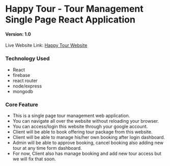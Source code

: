 # Happy Tour - Tour Management Single Page React Application
#### Version: 1.0

 Live Website Link: [Happy Tour Website](https://tour-management-4aa4d.web.app)

 ### Technology Used
 - React
 - firebase
 - react router
 - node/express
 - mongodb

### Core Feature

- This is a single page tour management web application.
- You can navigate all over the website without reloading your browser.
- You can access/login this website through your google account.
- Client will be able to book offering tour package from this website.
- Client will be able to manage his/her own booking after login dashboard.
- Admin will be able to approve booking, cancel booking also adding new tour at any time form dashboard.
- For now, Client also has manage booking and add new tour access but we will fix that soon.


